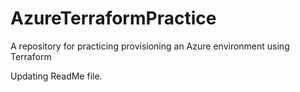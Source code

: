 # AzureTerraformPractice
A repository for practicing provisioning an Azure environment using Terraform


Updating ReadMe file.